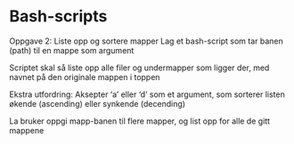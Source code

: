 # Bash-scripts
Oppgave 2: Liste opp og sortere mapper 
 Lag et bash-script som tar banen (path) til en mappe som argument 

 Scriptet skal så liste opp alle filer og undermapper som ligger der, med 
navnet på den originale mappen i toppen 

Ekstra utfordring: 
 Aksepter ‘a’ eller ‘d’ som et argument, som sorterer listen økende 
(ascending) eller synkende (decending) 

 La bruker oppgi mapp-banen til flere mapper, og list opp for alle de gitt 
mappene